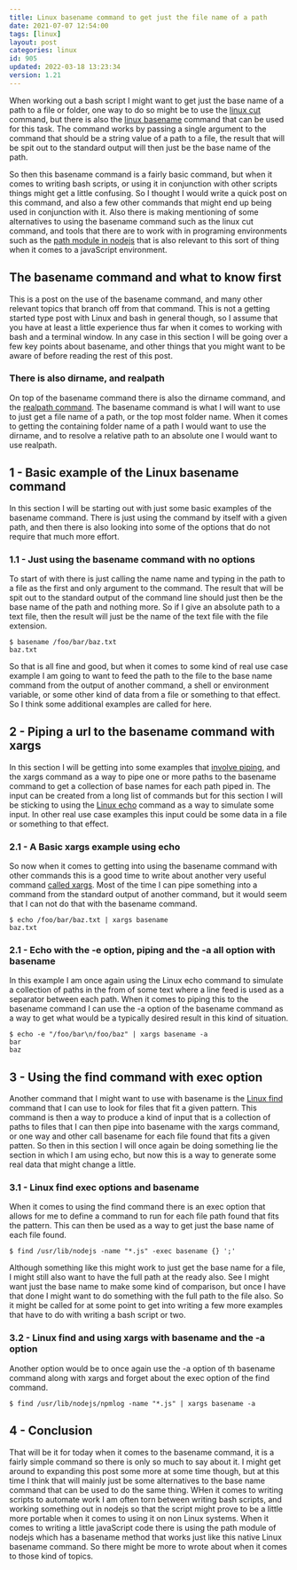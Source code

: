 ```yaml
---
title: Linux basename command to get just the file name of a path
date: 2021-07-07 12:54:00
tags: [linux]
layout: post
categories: linux
id: 905
updated: 2022-03-18 13:23:34
version: 1.21
---
```


When working out a bash script I might want to get just the base name of a path to a file or folder, one way to do so might be to use the [linux cut](/2020/11/19/linux-cut/) command, but there is also the [linux basename](https://www.geeksforgeeks.org/basename-command-in-linux-with-examples/) command that can be used for this task. The command works by passing a single argument to the command that should be a string value of a path to a file, the result that will be spit out to the standard output will then just be the base name of the path. 

So then this basename command is a fairly basic command, but when it comes to writing bash scripts, or using it in conjunction with other scripts things might get a little confusing. So I thought I would write a quick post on this command, and also a few other commands that might end up being used in conjunction with it. Also there is making mentioning of some alternatives to using the basename command such as the linux cut command, and tools that there are to work with in programing environments such as the [path module in nodejs](/2017/12/27/nodejs-paths/) that is also relevant to this sort of thing when it comes to a javaScript environment.


<!-- more -->

## The basename command and what to know first

This is a post on the use of the basename command, and many other relevant topics that branch off from that command. This is not a getting started type post with Linux and bash in general though, so I assume that you have at least a little experience thus far when it comes to working with bash and a terminal window. In any case in this section I will be going over a few key points about basename, and other things that you might want to be aware of before reading the rest of this post.

### There is also dirname, and realpath

On top of the basename command there is also the dirname command, and the [realpath command](/2022/03/18/linux-realpath/). The basename command is what I will want to use to just get a file name of a path, or the top most folder name. When it comes to getting the containing folder name of a path I would want to use the dirname, and to resolve a relative path to an absolute one I would want to use realpath.

## 1 - Basic example of the Linux basename command

In this section I will be starting out with just some basic examples of the basename command. There is just using the command by itself with a given path, and then there is also looking into some of the options that do not require that much more effort.

### 1.1 - Just using the basename command with no options

To start of with there is just calling the name name and typing in the path to a file as the first and only argument to the command. The result that will be spit out to the standard output of the command line should just then be the base name of the path and nothing more. So if I give an absolute path to a text file, then the result will just be the name of the text file with the file extension.

```
$ basename /foo/bar/baz.txt
baz.txt
```

So that is all fine and good, but when it comes to some kind of real use case example I am going to want to feed the path to the file to the base name command from the output of another command, a shell or environment variable, or some other kind of data from a file or something to that effect. So I think some additional examples are called for here.

## 2 - Piping a url to the basename command with xargs

In this section I will be getting into some examples that [involve piping](/2020/10/09/linux-pipe/), and the xargs command as a way to pipe one or more paths to the basename command to get a collection of base names for each path piped in. The input can be created from a long list of commands but for this section I will be sticking to using the [Linux echo](/2019/08/15/linux-echo/) command as a way to simulate some input. In other real use case examples this input could be some data in a file or something to that effect.

### 2.1 - A Basic xargs example using echo

So now when it comes to getting into using the basename command with other commands this is a good time to write about another very useful command [called xargs](/2020/09/26/linux-xargs/). Most of the time I can pipe something into a command from the standard output of another command, but it would seem that I can not do that with the basename command.

```
$ echo /foo/bar/baz.txt | xargs basename
baz.txt
```

### 2.1 - Echo with the -e option, piping and the -a all option with basename

In this example I am once again using the Linux echo command to simulate a collection of paths in the from of some text where a line feed is used as a separator between each path. When it comes to piping this to the basename command I can use the -a option of the basename command as a way to get what would be a typically desired result in this kind of situation.

```
$ echo -e "/foo/bar\n/foo/baz" | xargs basename -a
bar
baz
```

## 3 - Using the find command with exec option

Another command that I might want to use with basename is the [Linux find](/2020/09/23/linux-find/) command that I can use to look for files that fit a given pattern. This command is then a way to produce a kind of input that is a collection of paths to files that I can then pipe into basename with the xargs command, or one way and other call basename for each file found that fits a given patten. So then in this section I will once again be doing something lie the section in which I am using echo, but now this is a way to generate some real data that might change a little.

### 3.1 - Linux find exec options and basename

When it comes to using the find command there is an exec option that allows for me to define a command to run for each file path found that fits the pattern. This can then be used as a way to get just the base name of each file found.

```
$ find /usr/lib/nodejs -name "*.js" -exec basename {} ';'
```

Although something like this might work to just get the base name for a file, I might still also want to have the full path at the ready also. See I might want just the base name to make some kind of comparison, but once I have that done I might want to do something with the full path to the file also. So it might be called for at some point to get into writing a few more examples that have to do with writing a bash script or two.

### 3.2 - Linux find and using xargs with basename and the -a option

Another option would be to once again use the -a option of th basename command along with xargs and forget about the exec option of the find command.

```
$ find /usr/lib/nodejs/npmlog -name "*.js" | xargs basename -a
```

## 4 - Conclusion

That will be it for today when it comes to the basename command, it is a fairly simple command so there is only so much to say about it. I might get around to expanding this post some more at some time though, but at this time I think that will mainly just be some alternatives to the base name command that can be used to do the same thing. WHen it comes to writing scripts to automate work I am often torn between writing bash scripts, and working something out in nodejs so that the script might prove to be a little more portable when it comes to using it on non Linux systems. When it comes to writing a little javaScript code there is using the path module of nodejs which has a basename method that works just like this native Linux basename command. So there might be more to wrote about when it comes to those kind of topics.
